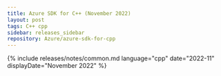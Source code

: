 ```yaml
---
title: Azure SDK for C++ (November 2022)
layout: post
tags: C++ cpp
sidebar: releases_sidebar
repository: Azure/azure-sdk-for-cpp
---
```

{% include releases/notes/common.md language="cpp" date="2022-11" displayDate="November 2022" %}